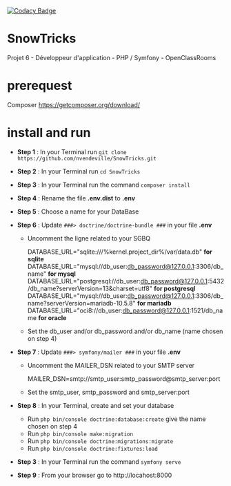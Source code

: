 [![Codacy Badge](https://app.codacy.com/project/badge/Grade/a9456d9b8e444147aa78363ea2c19f49)](https://www.codacy.com/gh/nvendeville/SnowTricks/dashboard?utm_source=github.com&amp;utm_medium=referral&amp;utm_content=nvendeville/SnowTricks&amp;utm_campaign=Badge_Grade)


# SnowTricks
Projet 6 - Développeur d'application - PHP / Symfony - OpenClassRooms

# prerequest
Composer https://getcomposer.org/download/

# install and run

- **Step 1** : In your Terminal run ``git clone https://github.com/nvendeville/SnowTricks.git``

- **Step 2** : In your Terminal run ``cd SnowTricks``

- **Step 3** : In your Terminal run the command ``composer install``

- **Step 4** : Rename the file **.env.dist** to **.env**

- **Step 5** : Choose a name for your DataBase

- **Step 6** : Update ``###> doctrine/doctrine-bundle ###`` in your file **.env**

  - Uncomment the ligne related to your SGBQ
  
    DATABASE_URL="sqlite:///%kernel.project_dir%/var/data.db" **for sqlite**
    DATABASE_URL="mysql://db_user:db_password@127.0.0.1:3306/db_name" **for mysql**
    DATABASE_URL="postgresql://db_user:db_password@127.0.0.1:5432/db_name?serverVersion=13&charset=utf8" **for postgresql**
    DATABASE_URL="mysql://db_user:db_password@127.0.0.1:3306/db_name?serverVersion=mariadb-10.5.8" **for mariadb**
    DATABASE_URL="oci8://db_user:db_password@127.0.0.1:1521/db_name **for oracle**
    
  - Set the db_user and/or db_password and/or db_name (name chosen on step 4)

- **Step 7** : Update ``###> symfony/mailer ###`` in your file **.env**
  
  - Uncomment the MAILER_DSN related to your SMTP server
  
    MAILER_DSN=smtp://smtp_user:smtp_password@smtp_server:port
  
  - Set the smtp_user, smtp_password and smtp_server:port
  
- **Step 8** : In your Terminal, create and set your database 
  - Run ``php bin/console doctrine:database:create`` give the name chosen on step 4
  - Run ``php bin/console make:migration``
  - Run ``php bin/console doctrine:migrations:migrate``
  - Run ``php bin/console doctrine:fixtures:load``

- **Step 3** : In your Terminal run the command ``symfony serve``

- **Step 9** : From your browser go to http://locahost:8000
